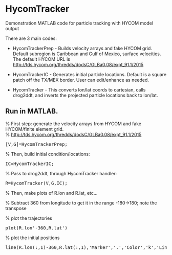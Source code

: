 # HycomTracker
Demonstration MATLAB code for particle tracking with HYCOM model output

There are 3 main codes: 

+ HycomTrackerPrep - Builds velocity arrays and fake HYCOM grid.  Default subregion is Caribbean and Gulf of Mexico, surface velocities. The default HYCOM URL is http://tds.hycom.org/thredds/dodsC/GLBa0.08/expt_91.1/2015

+ HycomTrackerIC - Generates initial particle locations.  Default is a square patch off the TX/MEX border.  User can edit/enhance as needed.

+ HycomTracker - This converts lon/lat coords to cartesian, calls drog2ddt, and inverts the projected particle locations back to lon/lat.


## Run in MATLAB.
% First step: generate the velocity arrays from HYCOM and fake HYCOM/finite element grid.  
% http://tds.hycom.org/thredds/dodsC/GLBa0.08/expt_91.1/2015

<pre>
[V,G]=HycomTrackerPrep;
</pre>

% Then, build initial condition/locations:

<pre>
IC=HycomTrackerIC;
</pre>

% Pass to drog2ddt, through HycomTracker handler:

<pre>
R=HycomTracker(V,G,IC);
</pre>

% Then, make plots of R.lon and R.lat, etc...

% Subtract 360 from longitude to get it in the range -180->180; note the transpose

% plot the trajectories

<pre>
plot(R.lon'-360,R.lat')
</pre>

% plot the initial positions

<pre>
line(R.lon(:,1)-360,R.lat(:,1),'Marker','.','Color','k','LineStyle','none')
</pre>

